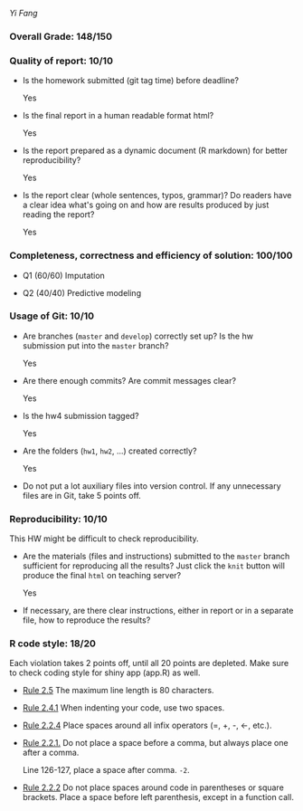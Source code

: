 *Yi Fang*

### Overall Grade: 148/150

### Quality of report: 10/10

-   Is the homework submitted (git tag time) before deadline? 

    Yes
  
-   Is the final report in a human readable format html? 

    Yes
  
-   Is the report prepared as a dynamic document (R markdown) for better reproducibility?

    Yes
  
-   Is the report clear (whole sentences, typos, grammar)? Do readers have a clear idea what's going on and how are results produced by just reading the report? 

    Yes
  
### Completeness, correctness and efficiency of solution: 100/100

- Q1 (60/60) Imputation

- Q2 (40/40) Predictive modeling

### Usage of Git: 10/10

-   Are branches (`master` and `develop`) correctly set up? Is the hw submission put into the `master` branch?

    Yes
  
-   Are there enough commits? Are commit messages clear? 
          
    Yes
  
-   Is the hw4 submission tagged? 

    Yes
  
-   Are the folders (`hw1`, `hw2`, ...) created correctly? 
  
    Yes
  
-   Do not put a lot auxiliary files into version control. If any unnecessary files are in Git, take 5 points off.

### Reproducibility: 10/10

This HW might be difficult to check reproducibility. 

-   Are the materials (files and instructions) submitted to the `master` branch sufficient for reproducing all the results? Just click the `knit` button will produce the final `html` on teaching server? 

    Yes
  
-   If necessary, are there clear instructions, either in report or in a separate file, how to reproduce the results?

### R code style: 18/20

Each violation takes 2 points off, until all 20 points are depleted. Make sure to check coding style for shiny app (app.R) as well.

-   [Rule 2.5](https://style.tidyverse.org/syntax.html#long-lines) The maximum line length is 80 characters.  

-   [Rule 2.4.1](https://style.tidyverse.org/syntax.html#indenting) When indenting your code, use two spaces.  

-   [Rule 2.2.4](https://style.tidyverse.org/syntax.html#infix-operators) Place spaces around all infix operators (=, +, -, &lt;-, etc.).  

-   [Rule 2.2.1.](https://style.tidyverse.org/syntax.html#commas) Do not place a space before a comma, but always place one after a comma.  

    Line 126-127, place a space after comma. `-2`.

-   [Rule 2.2.2](https://style.tidyverse.org/syntax.html#parentheses) Do not place spaces around code in parentheses or square brackets. Place a space before left parenthesis, except in a function call.
